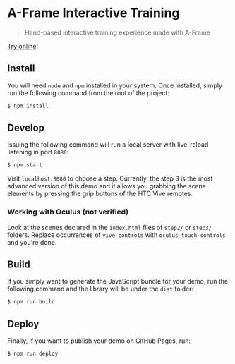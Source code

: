 # A-Frame Interactive Training
> Hand-based interactive training experience made with A-Frame

[Try online](https://delapuente.github.io/aframe-interactive-training)!

## Install
You will need `node` and `npm` installed in your system. Once installed, simply run the following command from the root of the project:

```bash
$ npm install
```

## Develop
Issuing the following command will run a local server with live-reload listening in port `8080`:

```bash
$ npm start
```

Visit `localhost:8080` to choose a step. Currently, the step 3 is the most advanced version of this demo and it allows you grabbing the scene elements by pressing the grip buttons of the HTC Vive remotes.

### Working with Oculus (not verified)
Look at the scenes declared in the `index.html` files of `step2/` or `step3/` folders. Replace occurrences of `vive-controls` with `oculus-touch-controls` and you're done.

## Build
If you simply want to generate the JavaScript bundle for your demo, run the following command and the library will be under the `dist` folder:

```bash
$ npm run build
```

## Deploy
Finally, if you want to publish your demo on GitHub Pages, run:

```bash
$ npm run deploy
```
